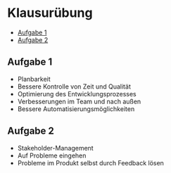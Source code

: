 # Klausurübung

<!-- toc orderedList:0 depthFrom:2 depthTo:6 -->

* [Aufgabe 1](#aufgabe-1)
* [Aufgabe 2](#aufgabe-2)

<!-- tocstop -->

## Aufgabe 1
* Planbarkeit
* Bessere Kontrolle von Zeit und Qualität
* Optimierung des Entwicklungsprozesses
* Verbesserungen im Team und nach außen
* Bessere Automatisierungsmöglichkeiten

## Aufgabe 2
* Stakeholder-Management
* Auf Probleme eingehen
* Probleme im Produkt selbst durch Feedback lösen
